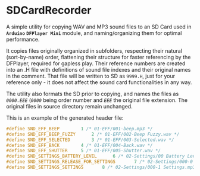 # SDCardRecorder
A simple utility for copying WAV and MP3 sound files to an SD Card used in  **`Arduino`** **`DFPlayer Mini`** module, and naming/organizing them for optimal performance.

It copies files originally organized in subfolders, respecting their natural (sort-by-name) order, flattening their structure for faster referencing by the DFPlayer, required for gapless play. Their reference numbers are created into an .H file with definitions of sound file indexes and their original names in the comment. That file will be written to SD as `9999.H`, just for your reference only - it does not affect the sound card functionalities in any way.

The utility also formats the SD prior to copying, and names the files as *`0000.EEE`* (*`0000`* being order number and *`EEE`* the original
 file extension. The original files in source directory remain unchanged.

This is an example of the generated header file:

```c++
#define SND_EFF_BEEP		1 /* 01-EFF/001-beep.mp3 */
#define SND_EFF_BEEP_FUZZY		2 /* 01-EFF/002-Beep Fuzzy.wav */
#define SND_EFF_SELECTED		3 /* 01-EFF/003-Selected.wav */
#define SND_EFF_BACK		4 /* 01-EFF/004-Back.wav */
#define SND_EFF_SHUTTER		5 /* 01-EFF/005-Shutter.wav */
#define SND_SETTINGS_BATTERY_LEVEL		6 /* 02-Settings/00 Battery Level.mp3 */
#define SND_SETTINGS_RELEASE_FOR_SETTINGS		7 /* 02-Settings/000-0 Release for Settings.mp3 */
#define SND_SETTINGS_SETTINGS		8 /* 02-Settings/000-1 Settings.mp3 */
```
